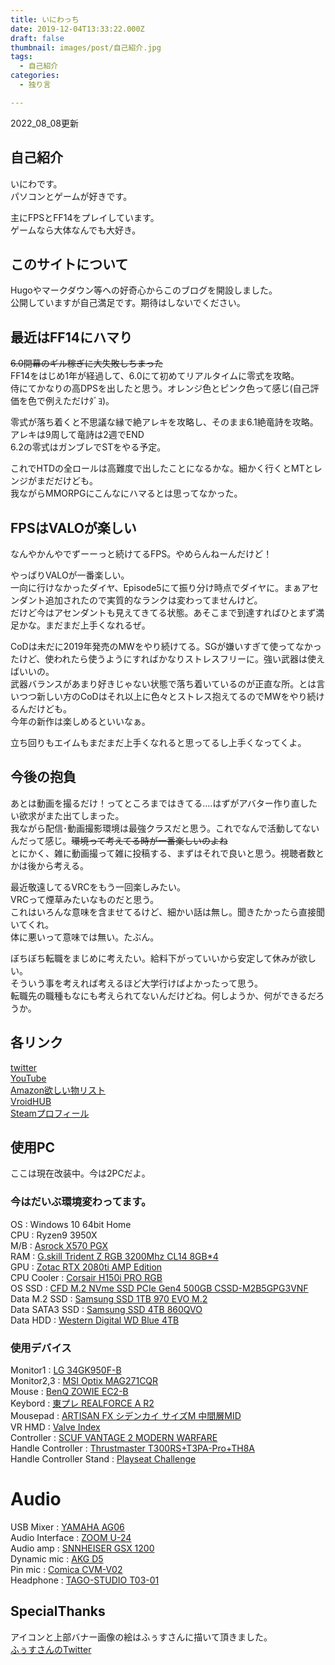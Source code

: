 ```yaml
---
title: いにわっち
date: 2019-12-04T13:33:22.000Z
draft: false
thumbnail: images/post/自己紹介.jpg
tags:
  - 自己紹介
categories:
  - 独り言

---
```


2022_08_08更新

## 自己紹介
いにわです。  
パソコンとゲームが好きです。  

主にFPSとFF14をプレイしています。  
ゲームなら大体なんでも大好き。  

## このサイトについて
Hugoやマークダウン等への好奇心からこのブログを開設しました。    
公開していますが自己満足です。期待はしないでください。  

## 最近はFF14にハマり
~~6.0開幕のギル稼ぎに大失敗しちまった~~  
FF14をはじめ1年が経過して、6.0にて初めてリアルタイムに零式を攻略。  
侍にてかなりの高DPSを出したと思う。オレンジ色とピンク色って感じ(自己評価を色で例えただけﾀﾞﾖ)。  

零式が落ち着くと不思議な縁で絶アレキを攻略し、そのまま6.1絶竜詩を攻略。  
アレキは9周して竜詩は2週でEND  
6.2の零式はガンブレでSTをやる予定。  

これでHTDの全ロールは高難度で出したことになるかな。細かく行くとMTとレンジがまだだけども。  
我ながらMMORPGにこんなにハマるとは思ってなかった。  


## FPSはVALOが楽しい  
なんやかんやでずーーっと続けてるFPS。やめらんねーんだけど！   

やっぱりVALOが一番楽しい。  
一向に行けなかったダイヤ、Episode5にて振り分け時点でダイヤに。まぁアセンダント追加されたので実質的なランクは変わってませんけど。  
だけど今はアセンダントも見えてきてる状態。あそこまで到達すればひとまず満足かな。まだまだ上手くなれるぜ。  

CoDは未だに2019年発売のMWをやり続けてる。SGが嫌いすぎて使ってなかったけど、使われたら使うようにすればかなりストレスフリーに。強い武器は使えばいいの。  
武器バランスがあまり好きじゃない状態で落ち着いているのが正直な所。とは言いつつ新しい方のCoDはそれ以上に色々とストレス抱えてるのでMWをやり続けるんだけども。  
今年の新作は楽しめるといいなぁ。  

立ち回りもエイムもまだまだ上手くなれると思ってるし上手くなってくよ。  


## 今後の抱負  
あとは動画を撮るだけ！ってところまではきてる‥‥はずがアバター作り直したい欲求がまた出てしまった。  
我ながら配信･動画撮影環境は最強クラスだと思う。これでなんで活動してないんだって感じ。~~環境って考えてる時が一番楽しいのよね~~  
とにかく、雑に動画撮って雑に投稿する、まずはそれで良いと思う。視聴者数とかは後から考える。  

最近敬遠してるVRCをもう一回楽しみたい。  
VRCって煙草みたいなものだと思う。  
これはいろんな意味を含ませてるけど、細かい話は無し。聞きたかったら直接聞いてくれ。  
体に悪いって意味では無い。たぶん。  

ぼちぼち転職をまじめに考えたい。給料下がっていいから安定して休みが欲しい。  
そういう事を考えれば考えるほど大学行けばよかったって思う。  
転職先の職種もなにも考えられてないんだけどね。何しようか、何ができるだろうか。  


## 各リンク

[twitter](https://twitter.com/iniwach)  
[YouTube](https://www.youtube.com/channel/UCLaOje60cy_9qPJkB_G-AwA?view_as)  
[Amazon欲しい物リスト](https://www.amazon.co.jp/hz/wishlist/ls/W24N0AURVEG1/ref=as_li_ss_tl?_encoding=UTF8&type=wishlist&linkCode=ll2&tag=iniwa-22&linkId=edd103709335d132eebad0fa5b616b46&language=ja_JP)  
[VroidHUB](https://hub.vroid.com/users/17414090)  
[Steamプロフィール](https://steamcommunity.com/id/iniwajp/)  

## 使用PC  
ここは現在改装中。今は2PCだよ。
### 今はだいぶ環境変わってます。  

OS : Windows 10 64bit Home  
CPU : Ryzen9 3950X  
M/B : [Asrock X570 PGX](https://www.amazon.co.jp/gp/product/B07THYPNC9/ref=as_li_ss_tl?ie=UTF8&psc=1&linkCode=ll1&tag=iniwa-22&linkId=6d223f138805f861ab6a15aa0fad4786&language=ja_JP)  
RAM : [G.skill Trident Z RGB 3200Mhz CL14 8GB*4](https://www.ark-pc.co.jp/i/11737527/)  
GPU : [Zotac RTX 2080ti AMP Edition](https://www.amazon.co.jp/gp/product/B07GRYKSXT/ref=as_li_ss_tl?ie=UTF8&psc=1&linkCode=ll1&tag=iniwa-22&linkId=e3f1a103167de4a62fd85d0328cb4323&language=ja_JP)  
CPU Cooler : [Corsair H150i PRO RGB](https://www.amazon.co.jp/gp/product/B077FZPCRH/ref=as_li_ss_tl?ie=UTF8&psc=1&linkCode=ll1&tag=iniwa-22&linkId=5d37f3e4b46f1ecd997081eff8214580&language=ja_JP)  
OS SSD : [CFD M.2 NVme SSD PCIe Gen4 500GB CSSD-M2B5GPG3VNF](https://www.amazon.co.jp/gp/product/B07X9Y917M/ref=as_li_ss_tl?ie=UTF8&psc=1&linkCode=ll1&tag=iniwa-22&linkId=bbc936646b05c74e2d7e3c5cf04174cd&language=ja_JP)  
Data M.2 SSD : [Samsung SSD 1TB 970 EVO M.2](https://www.amazon.co.jp/gp/product/B07CKQ3RCH/ref=as_li_ss_tl?ie=UTF8&psc=1&linkCode=ll1&tag=iniwa-22&linkId=8ec12cae5df120bf647fb46bca74a07f&language=ja_JP)  
Data SATA3 SSD : [Samsung SSD 4TB 860QVO](https://www.amazon.co.jp/gp/product/B07MQY95M7/ref=as_li_ss_tl?ie=UTF8&psc=1&linkCode=ll1&tag=iniwa-22&linkId=0f371e8b14b6c4f87eb537a94dbca382&language=ja_JP)  
Data HDD : [Western Digital WD Blue 4TB](https://www.amazon.co.jp/gp/product/B07999788F/ref=as_li_ss_tl?ie=UTF8&psc=1&linkCode=ll1&tag=iniwa-22&linkId=818a6aa083bfef9e3bbab8067430f118&language=ja_JP)

### 使用デバイス
Monitor1 : [LG 34GK950F-B](https://www.amazon.co.jp/dp/B07NWR2X9X/ref=cm_sw_r_tw_dp_U_x_TX4oEb3TY03NK)  
Monitor2,3 : [MSI Optix MAG271CQR](https://www.amazon.co.jp/gp/product/B07KXW614S/ref=as_li_ss_tl?ie=UTF8&psc=1&linkCode=ll1&tag=iniwa-22&linkId=a97f9f6b2018a853f0e14397e0ccc8c6&language=ja_JP)  
Mouse : [BenQ ZOWIE EC2-B](https://www.amazon.co.jp/gp/product/B077PC2WQQ/ref=as_li_ss_tl?ie=UTF8&psc=1&linkCode=ll1&tag=iniwa-22&linkId=63cd0f80b15b1225813c1a20b93df004&language=ja_JP)  
Keybord : [東プレ REALFORCE A R2](https://www.amazon.co.jp/gp/product/B077Q451L9/ref=as_li_ss_tl?ie=UTF8&psc=1&linkCode=ll1&tag=iniwa-22&linkId=f6c42a3e0d6d3b3abc750035f64bce4e&language=ja_JP)  
Mousepad : [ARTISAN FX シデンカイ サイズM 中間層MID](https://www.artisan-jp.com/fx-shidenkai.html)  
VR HMD : [Valve Index](https://store.steampowered.com/valveindex)  
Controller : [SCUF VANTAGE 2 MODERN WARFARE](https://gaming.sazabies.com/products/detail/307)  
Handle Controller : [Thrustmaster T300RS+T3PA-Pro+TH8A](https://www.amazon.co.jp/gp/product/B01FLX9HEK/ref=ppx_yo_dt_b_asin_title_o00_s00?ie=UTF8&psc=1)  
Handle Controller Stand : [Playseat Challenge](https://www.amazon.co.jp/gp/product/B072JGPS4Q/ref=ppx_yo_dt_b_asin_title_o06_s00?ie=UTF8&psc=1)  

# Audio  
USB Mixer : [YAMAHA AG06](https://www.amazon.co.jp/gp/product/B00ST0FK12/ref=ppx_yo_dt_b_asin_title_o05_s00?ie=UTF8&psc=1)  
Audio Interface : [ZOOM U-24](https://www.amazon.co.jp/gp/product/B01FJLYT8S/ref=ppx_yo_dt_b_asin_title_o07_s00?ie=UTF8&psc=1)  
Audio amp : [SNNHEISER GSX 1200](https://www.amazon.co.jp/dp/B01LDTP46G/ref=cm_sw_r_tw_dp_U_x_IRLlEbZBWVB7F)  
Dynamic mic : [AKG D5](https://www.soundhouse.co.jp/products/detail/item/99380/)  
Pin mic : [Comica CVM-V02](https://www.amazon.co.jp/gp/product/B078K8K5KW/ref=ppx_yo_dt_b_asin_title_o07_s00?ie=UTF8&psc=1)  
Headphone : [TAGO-STUDIO T03-01](https://www.e-earphone.jp/tago-studio/takasaki-t3-01)  


## SpecialThanks  

アイコンと上部バナー画像の絵はふぅすさんに描いて頂きました。  
[ふぅすさんのTwitter](https://twitter.com/Hu_Shimaster)

